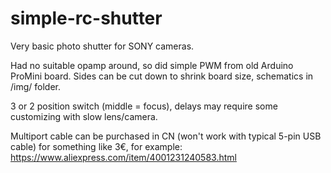 # simple-rc-shutter
Very basic photo shutter for SONY cameras.

Had no suitable opamp around, so did simple PWM from old Arduino ProMini board.
Sides can be cut down to shrink board size, schematics in /img/ folder.

3 or 2 position switch (middle = focus), delays may require some customizing with slow lens/camera.

Multiport cable can be purchased in CN (won't work with typical 5-pin USB cable) for something like 3€, for example: https://www.aliexpress.com/item/4001231240583.html
